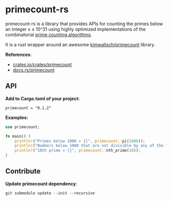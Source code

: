 # primecount-rs

primecount-rs is a library that provides APIs for counting the primes below an integer x ≤ 10^31 
using highly optimized implementations of the combinatorial 
[prime counting algorithms](https://en.wikipedia.org/wiki/Prime-counting_function#Algorithms_for_evaluating_%CF%80(x)).

It is a rust wrapper around an awesome [kimwalisch/primecount](https://github.com/kimwalisch/primecount) library.

**References**:
- [crates.io/crates/primecount](https://crates.io/crates/primecount)
- [docs.rs/primecount](https://docs.rs/primecount)

## API

**Add to Cargo.toml of your project:**
```
primecount = "0.1.2"
```

**Examples:**
```rust
use primecount;

fn main() {
    println!("Primes below 1000 = {}", primecount::pi(1000));
    println!("Numbers below 1000 that are not divisible by any of the first 100 primes (a.k.a. Legendre-sum) = {}", primecount::phi(1000, 100));
    println!("10th prime = {}", primecount::nth_prime(10));
}
```

## Contribute

**Update primecount dependency**:

```
git submodule update --init --recursive
```
